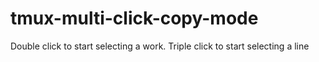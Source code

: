 # tmux-multi-click-copy-mode
Double click to start selecting a work. Triple click to start selecting a line
